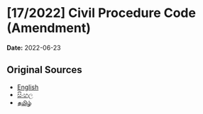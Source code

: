 # [17/2022] Civil Procedure Code (Amendment)

**Date:** 2022-06-23

## Original Sources

- [English](https://documents.gov.lk/view/acts/2022/6/17-2022_E.pdf)
- [සිංහල](https://documents.gov.lk/view/acts/2022/6/17-2022_S.pdf)
- [தமிழ்](https://documents.gov.lk/view/acts/2022/6/17-2022_T.pdf)
